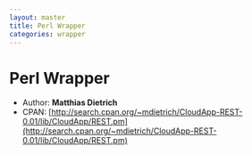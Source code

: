 ```yaml
---
layout: master
title: Perl Wrapper
categories: wrapper
---
```


# Perl Wrapper

- Author: **Matthias Dietrich**
- CPAN: [http://search.cpan.org/~mdietrich/CloudApp-REST-0.01/lib/CloudApp/REST.pm](http://search.cpan.org/~mdietrich/CloudApp-REST-0.01/lib/CloudApp/REST.pm)
